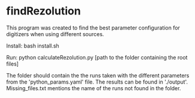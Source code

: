 # findRezolution

This program was created to find the best parameter configuration for digitizers when using different sources.

Install:
bash install.sh

Run:
python calculateRezolution.py [path to the folder containing the root files]

The folder should contain the the runs taken with the different parameters from the 'python_params.yaml' file.
The results can be found in './output'. Missing_files.txt mentions the name of the runs not found in the folder.